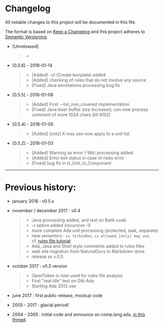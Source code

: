 # Changelog

All notable changes to this project will be documented in this file.

The format is based on [Keep a Changelog](http://keepachangelog.com/en/1.0.0/)
and this project adheres to [Semantic Versioning](http://semver.org/spec/v2.0.0.html).

- [Unreleased]
  > - 

- [0.5.6] - 2018-01-14
  > - [Added] -ct (Create template) added
  > - [Added] checking of rules that do not involve any source
  > - [Fixed] Java annotations processing bug fix

- [0.5.5] - 2018-01-08
  > - [Added] First --list_non_covered implementation
  > - [Fixed] Java lexer buffer size increased, can now process comment of more 1024 chars (till 8192)

- [0.5.4] - 2018-01-05
  > - [Added] [only] X may use now apply to a unit list

- [0.5.2] - 2018-01-03
  > - [Added] Warning as error (-We) processing added
  > - [Added] Error exit status in case of rules error
  > - [Fixed] bug fix in Is_Unit_In_Component

---

# Previous history:

- january 2018 : v0.5.x  

- november / december 2017 : v0.4
  >  - Java processing added, and test on Batik code
  >  - -r option added (recursive -I) 
  >  - more complete Ada unit processing (protected, task, separate)
  >  - new semantics : `is forbidden`, `is allowed`, `[only] may use`,  
  >    cf. [rules file tutorial](rules.md)
  >  - Ada, Java and Shell style comments added to rules files
  >  - web site migration from NaturalDocs to Markdown done
  >  - release as v.0.5  
- october 2017  : v0.3 version
  >  - OpenToken is now used for rules file analysis
  >  - First "real-life" test on Gtk-Ada
  >  - Starting Ada 2012 use
- june 2017     : first public release, mockup code 
- 2005 - 2017   : glacial period!
- 2004 - 2005   : initial code and announce on comp.lang.ada, [in this thread](http://groups.google.com/group/comp.lang.ada/browse_thread/thread/4a195a443fce793e/41bb2cb527464bab?q=comp.lang.ada+example+of+layered+software#41bb2cb527464bab).
